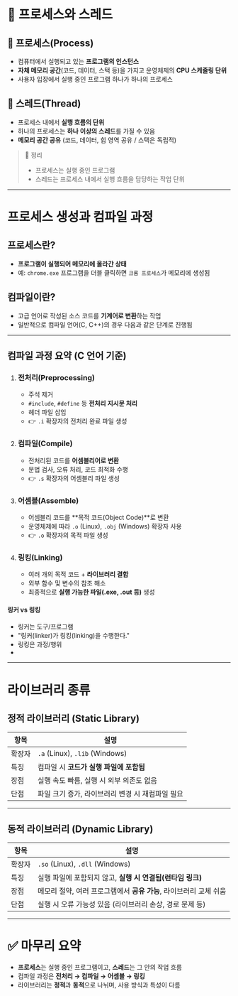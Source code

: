 # 📌 프로세스와 스레드

## 🔹 프로세스(Process)
- 컴퓨터에서 실행되고 있는 **프로그램의 인스턴스**  
- **자체 메모리 공간**(코드, 데이터, 스택 등)을 가지고 운영체제의 **CPU 스케줄링 단위**
- 사용자 입장에서 실행 중인 프로그램 하나가 하나의 프로세스

## 🔹 스레드(Thread)
- 프로세스 내에서 **실행 흐름의 단위**
- 하나의 프로세스는 **하나 이상의 스레드**를 가질 수 있음
- **메모리 공간 공유** (코드, 데이터, 힙 영역 공유 / 스택은 독립적)

> 🔁 정리  
> - 프로세스는 실행 중인 프로그램  
> - 스레드는 프로세스 내에서 실행 흐름을 담당하는 작업 단위

---

# 프로세스 생성과 컴파일 과정

## 프로세스란?
- **프로그램이 실행되어 메모리에 올라간 상태**
- 예: `chrome.exe` 프로그램을 더블 클릭하면 `크롬 프로세스`가 메모리에 생성됨

## 컴파일이란?
- 고급 언어로 작성된 소스 코드를 **기계어로 변환**하는 작업  
- 일반적으로 컴파일 언어(C, C++)의 경우 다음과 같은 단계로 진행됨

---

## 컴파일 과정 요약 (C 언어 기준)

1. ### 전처리(Preprocessing)
   - 주석 제거
   - `#include`, `#define` 등 **전처리 지시문 처리**
   - 헤더 파일 삽입
   - 👉 `.i` 확장자의 전처리 완료 파일 생성

2. ### 컴파일(Compile)
   - 전처리된 코드를 **어셈블리어로 변환**
   - 문법 검사, 오류 처리, 코드 최적화 수행
   - 👉 `.s` 확장자의 어셈블리 파일 생성

3. ### 어셈블(Assemble)
   - 어셈블리 코드를 **목적 코드(Object Code)**로 변환
   - 운영체제에 따라 `.o` (Linux), `.obj` (Windows) 확장자 사용
   - 👉 `.o` 확장자의 목적 파일 생성

4. ### 링킹(Linking)
   - 여러 개의 목적 코드 + **라이브러리 결합**
   - 외부 함수 및 변수의 참조 해소
   - 최종적으로 **실행 가능한 파일(.exe, .out 등)** 생성
  
#### 링커 vs 링킹
- 링커는 도구/프로그램
- "링커(linker)가 링킹(linking)을 수행한다."
- 링킹은 과정/행위
- 

---

# 라이브러리 종류

## 정적 라이브러리 (Static Library)

| 항목 | 설명 |
|------|------|
| 확장자 | `.a` (Linux), `.lib` (Windows) |
| 특징 | 컴파일 시 **코드가 실행 파일에 포함됨** |
| 장점 | 실행 속도 빠름, 실행 시 외부 의존도 없음 |
| 단점 | 파일 크기 증가, 라이브러리 변경 시 재컴파일 필요 |

---

## 동적 라이브러리 (Dynamic Library)

| 항목 | 설명 |
|------|------|
| 확장자 | `.so` (Linux), `.dll` (Windows) |
| 특징 | 실행 파일에 포함되지 않고, **실행 시 연결됨(런타임 링크)** |
| 장점 | 메모리 절약, 여러 프로그램에서 **공유 가능**, 라이브러리 교체 쉬움 |
| 단점 | 실행 시 오류 가능성 있음 (라이브러리 손상, 경로 문제 등)

---

# ✅ 마무리 요약

- **프로세스**는 실행 중인 프로그램이고, **스레드**는 그 안의 작업 흐름
- 컴파일 과정은 **전처리 → 컴파일 → 어셈블 → 링킹**
- 라이브러리는 **정적**과 **동적**으로 나뉘며, 사용 방식과 특성이 다름

